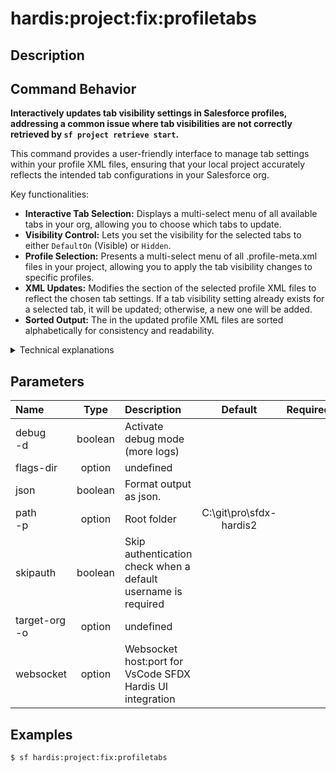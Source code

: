 <!-- This file has been generated with command 'sf hardis:doc:plugin:generate'. Please do not update it manually or it may be overwritten -->
# hardis:project:fix:profiletabs

## Description


## Command Behavior

**Interactively updates tab visibility settings in Salesforce profiles, addressing a common issue where tab visibilities are not correctly retrieved by `sf project retrieve start`.**

This command provides a user-friendly interface to manage tab settings within your profile XML files, ensuring that your local project accurately reflects the intended tab configurations in your Salesforce org.

Key functionalities:

- **Interactive Tab Selection:** Displays a multi-select menu of all available tabs in your org, allowing you to choose which tabs to update.
- **Visibility Control:** Lets you set the visibility for the selected tabs to either `DefaultOn` (Visible) or `Hidden`.
- **Profile Selection:** Presents a multi-select menu of all .profile-meta.xml files in your project, allowing you to apply the tab visibility changes to specific profiles.
- **XML Updates:** Modifies the <tabVisibilities> section of the selected profile XML files to reflect the chosen tab settings. If a tab visibility setting already exists for a selected tab, it will be updated; otherwise, a new one will be added.
- **Sorted Output:** The <tabVisibilities> in the updated profile XML files are sorted alphabetically for consistency and readability.

<details markdown="1">
<summary>Technical explanations</summary>

The command's technical implementation involves:

- **SOQL Queries (Tooling API):** It queries the `TabDefinition` object using `soqlQueryTooling` to retrieve a list of all available tabs in the target org.
- **File Discovery:** Uses `glob` to find all .profile-meta.xml files within the specified project path.
- **Interactive Prompts:** Leverages the `prompts` library to create interactive menus for selecting tabs, visibility settings, and profiles.
- **XML Parsing and Manipulation:** Uses `parseXmlFile` to read the content of profile XML files and `writeXmlFile` to write the modified content back. It manipulates the `tabVisibilities` array within the parsed XML to add or update tab settings.
- **Array Sorting:** Employs the `sort-array` library to sort the `tabVisibilities` alphabetically by tab name.
- **Logging:** Provides feedback to the user about which profiles have been updated and a summary of the changes.
</details>


## Parameters

| Name              |  Type   | Description                                                   |         Default         | Required | Options |
|:------------------|:-------:|:--------------------------------------------------------------|:-----------------------:|:--------:|:-------:|
| debug<br/>-d      | boolean | Activate debug mode (more logs)                               |                         |          |         |
| flags-dir         | option  | undefined                                                     |                         |          |         |
| json              | boolean | Format output as json.                                        |                         |          |         |
| path<br/>-p       | option  | Root folder                                                   | C:\git\pro\sfdx-hardis2 |          |         |
| skipauth          | boolean | Skip authentication check when a default username is required |                         |          |         |
| target-org<br/>-o | option  | undefined                                                     |                         |          |         |
| websocket         | option  | Websocket host:port for VsCode SFDX Hardis UI integration     |                         |          |         |

## Examples

```shell
$ sf hardis:project:fix:profiletabs
```


